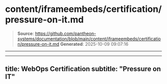 # content/iframeembeds/certification/pressure-on-it.md

> **Source**: https://github.com/pantheon-systems/documentation/blob/main/content/iframeembeds/certification/pressure-on-it.md
> **Generated**: 2025-10-09 09:07:16

---

---
title: WebOps Certification
subtitle: "Pressure on IT"
---

<Partial file="certification-guide/pressure-on-it.md" />

